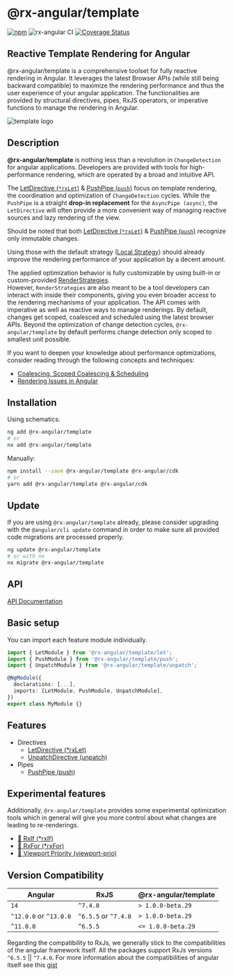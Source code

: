 # @rx-angular/template

[![npm](https://img.shields.io/npm/v/%40rx-angular%2Ftemplate.svg)](https://www.npmjs.com/package/%40rx-angular%2Ftemplate)
![rx-angular CI](https://github.com/rx-angular/rx-angular/workflows/rx-angular%20CI/badge.svg?branch=main)
[![Coverage Status](https://raw.githubusercontent.com/rx-angular/rx-angular/github-pages/docs/test-coverage/template/jest-coverage-badge.svg)](https://rx-angular.github.io/rx-angular/test-coverage/template/lcov-report/index.html)

## Reactive Template Rendering for Angular

@rx-angular/template is a comprehensive toolset for fully reactive rendering in Angular.
It leverages the latest Browser APIs (while still being backward compatible) to maximize the rendering performance and thus
the user experience of your angular application.
The functionalities are provided by
structural directives, pipes, RxJS operators, or imperative functions to manage the rendering in Angular.

![template logo](https://raw.githubusercontent.com/rx-angular/rx-angular/main/libs/template/docs/images/template_logo.png)

## Description

**@rx-angular/template** is nothing less than a revolution in `ChangeDetection` for angular applications.
Developers are provided with tools for high-performance rendering, which are operated by a broad and intuitive API.

The [LetDirective (`*rxLet`)](https://rx-angular.io/docs/template/api/let-directive) &
[PushPipe (`push`)](https://rx-angular.io/docs/template/api/push-pipe) focus
on template rendering, the coordination and optimization of `ChangeDetection` cycles. While the `PushPipe` is a
straight **drop-in replacement** for the `AsyncPipe (async)`, the `LetDirective` will often provide a more
convenient way of managing reactive sources and lazy rendering of the view.

Should be noted that both [LetDirective (`*rxLet`)](https://rx-angular.io/docs/template/api/let-directive) &
[PushPipe (`push`)](https://rx-angular.io/docs/template/api/push-pipe) recognize only immutable changes.

Using those with the default strategy ([Local Strategy](http://rx-angular.io/docs/cdk/render-strategies/basic-strategies#local)) should already improve the rendering performance of
your application by a decent amount.

The applied optimization behavior is fully customizable by using built-in or
custom-provided [RenderStrategies](https://rx-angular.io/docs/cdk/render-strategies/overview).  
However, `RenderStrategies` are also meant to be a tool developers can interact with inside
their components, giving you even broader access to the rendering mechanisms of your application.
The API comes with imperative as well as reactive ways to manage renderings.
By default, changes get scoped, coalesced and scheduled using the latest browser APIs.
Beyond the optimization of change detection cycles, `@rx-angular/template` by default performs change detection only scoped to smallest unit possible.

If you want to deepen your knowledge about performance optimizations, consider reading through the following concepts and techniques:

- [Coalescing, Scoped Coalescing & Scheduling](https://rx-angular.io/docs/template/concepts)
- [Rendering Issues in Angular](https://rx-angular.io/docs/template/concepts/performance-issues)

## Installation

Using schematics:

```bash
ng add @rx-angular/template
# or
nx add @rx-angular/template
```

Manually:

```bash
npm install --save @rx-angular/template @rx-angular/cdk
# or
yarn add @rx-angular/template @rx-angular/cdk
```

## Update

If you are using `@rx-angular/template` already, please consider upgrading with the `@angular/cli update` command in order
to make sure all provided code migrations are processed properly.

```bash
ng update @rx-angular/template
# or with nx
nx migrate @rx-angular/template
```

## API

[API Documentation](https://rx-angular.io/docs/category/api-1)

## Basic setup

You can import each feature module individually.

```typescript
import { LetModule } from '@rx-angular/template/let';
import { PushModule } from '@rx-angular/template/push';
import { UnpatchModule } from '@rx-angular/template/unpatch';

@NgModule({
  declarations: [...],
  imports: [LetModule, PushModule, UnpatchModule],
})
export class MyModule {}
```

## Features

- Directives
  - [LetDirective (\*rxLet)](https://rx-angular.io/docs/template/api/let-directive)
  - [UnpatchDirective (unpatch)](https://rx-angular.io/docs/template/unpatch-directive)
- Pipes
  - [PushPipe (push)](https://rx-angular.io/docs/template/api/push-pipe)

## Experimental features

Additionally, `@rx-angular/template` provides some experimental optimization tools which in general will give you more control
about what changes are leading to re-renderings.

- [🧪 RxIf (\*rxIf)](https://rx-angular.io/docs/template/api/experimental/rx-if-directive)
- [🧪 RxFor (\*rxFor)](https://rx-angular.io/docs/template/api/experimental/rx-for-directive)
- [🧪 Viewport Priority (viewport-prio)](https://rx-angular.io/docs/template/api/experimental/viewport-prio)

## Version Compatibility

| Angular                | RxJS                 | @rx-angular/template |
|------------------------|----------------------|----------------------|
| `14`                   | `^7.4.0`             | `> 1.0.0-beta.29`    |
| `^12.0.0` or `^13.0.0` | `^6.5.5` or `^7.4.0` | `> 1.0.0-beta.29`    |
| `^11.0.0`              | `^6.5.5`             | `<= 1.0.0-beta.29`   |


Regarding the compatibility to RxJs, we generally stick to the compatibilities of the angular framework itself.
All the packages support RxJs versions `^6.5.5` || `^7.4.0`.
For more information about the compatibilities of angular itself see this [gist](https://gist.github.com/LayZeeDK/c822cc812f75bb07b7c55d07ba2719b3)

